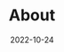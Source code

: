 ---
title: About
date: 2022-10-24

type: landing

sections:
  - block: people
    content:
      title: Lab Director
      # Choose which groups/teams of users to display.
      #   Edit `user_groups` in each user's profile to add them to one or more of these groups.
      user_groups:
          - Principal Investigators
      sort_by: Params.last_name
      sort_ascending: true
    design:
      show_interests: true
      show_role: true
      show_social: true
---